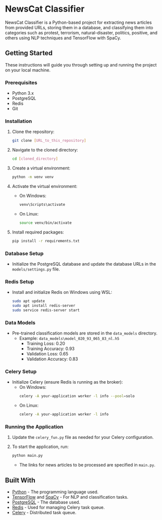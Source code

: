 # NewsCat Classifier

NewsCat Classifier is a Python-based project for extracting news articles from provided URLs, storing them in a database, and classifying them into categories such as protest, terrorism, natural-disaster, politics, positive, and others using NLP techniques and TensorFlow with SpaCy.

## Getting Started

These instructions will guide you through setting up and running the project on your local machine.

### Prerequisites

- Python 3.x
- PostgreSQL
- Redis
- Git

### Installation

1. Clone the repository:
    ```bash
    git clone [URL_to_this_repository]
    ```

2. Navigate to the cloned directory:
    ```bash
    cd [cloned_directory]
    ```

3. Create a virtual environment:
    ```bash
    python -m venv venv
    ```

4. Activate the virtual environment:
   - On Windows:
     ```bash
     venv\Scripts\activate
     ```
   - On Linux:
     ```bash
     source venv/bin/activate
     ```

5. Install required packages:
    ```bash
    pip install -r requirements.txt
    ```

### Database Setup

- Initialize the PostgreSQL database and update the database URLs in the `models/settings.py` file.

### Redis Setup

- Install and initialize Redis on Windows using WSL:
    ```bash
    sudo apt update
    sudo apt install redis-server
    sudo service redis-server start
    ```

### Data Models

- Pre-trained classification models are stored in the `data_models` directory.
    - Example: `data_models\model_020_93_065_83_nl.h5`
        - Training Loss: 0.20
        - Training Accuracy: 0.93
        - Validation Loss: 0.65
        - Validation Accuracy: 0.83

### Celery Setup

- Initialize Celery (ensure Redis is running as the broker):
   - On Windows:
     ```bash
     celery -A your-application worker -l info --pool=solo
     ```
   - On Linux:
     ```bash
     celery -A your-application worker -l info
     ```

### Running the Application

1. Update the `celery_fun.py` file as needed for your Celery configuration.

2. To start the application, run:
    ```bash
    python main.py
    ```
   - The links for news articles to be processed are specified in `main.py`.

## Built With

- [Python](https://www.python.org/) - The programming language used.
- [TensorFlow](https://www.tensorflow.org/) and [SpaCy](https://spacy.io/) - For NLP and classification tasks.
- [PostgreSQL](https://www.postgresql.org/) - The database used.
- [Redis](https://redis.io/) - Used for managing Celery task queue.
- [Celery](https://docs.celeryproject.org/en/stable/) - Distributed task queue.


